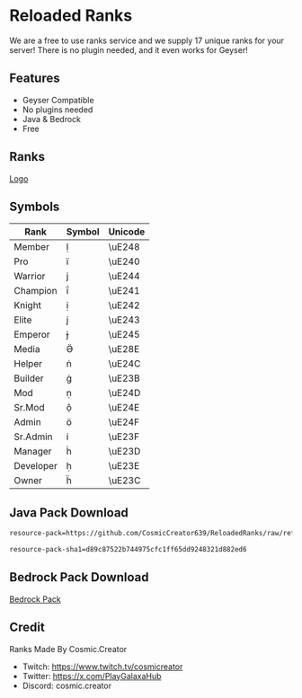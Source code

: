
#  Reloaded Ranks

We are a free to use ranks service and we supply 17 unique ranks for your server! There is no plugin needed, and it even works for Geyser!




## Features

- Geyser Compatible
- No plugins needed
- Java & Bedrock
- Free


## Ranks
[Logo](https://camo.githubusercontent.com/4ab433a62863f9f56a4459ce298840b19c7b5f1124b18fbe44422173c9744659/68747470733a2f2f63646e2e646973636f72646170702e636f6d2f6174746163686d656e74732f313330303037323830313930313734303132322f313330303038303837323438303833373639332f6c6f676f2e706e673f65783d36373166386132612669733d363731653338616126686d3d3565316238646462323761366237343461343335336162623031313133356161336639656337663462666365363561336263393035366164373664613161393426)

## Symbols

| Rank             | Symbol                                                                | Unicode |
| ----------------- | ------------------------------------------------------------------ | ----------------- |
| Member  |  | \uE248 |
| Pro   |  | \uE240 |
| Warrior  |  | \uE244 |
| Champion   |  | \uE241 |
| Knight  |  | \uE242 |
| Elite   |  | \uE243 |
| Emperor  |  | \uE245 |
| Media  |  | \uE28E |
| Helper   |  | \uE24C |
| Builder   |  | \uE23B |
| Mod   |  | \uE24D |
| Sr.Mod   |  | \uE24E |
| Admin   |  | \uE24F |
| Sr.Admin   |  | \uE23F |
| Manager   |  | \uE23D |
| Developer   |  | \uE23E |
| Owner   |  | \uE23C |



## Java Pack Download
```bash
resource-pack=https://github.com/CosmicCreator639/ReloadedRanks/raw/refs/heads/main/%C2%A7d%C2%A7lReloaded%C2%A76%C2%A7lRanks%C2%A7r%C2%A7f.zip
```
```bash
resource-pack-sha1=d89c87522b744975cfc1ff65dd9248321d882ed6
```
## Bedrock Pack Download
[Bedrock Pack](https://github.com/CosmicCreator639/ReloadedRanks/raw/refs/heads/main/ReloadedRanks.mcpack)

## Credit
Ranks Made By Cosmic.Creator
- Twitch: https://www.twitch.tv/cosmicreator
- Twitter: https://x.com/PlayGalaxaHub
- Discord: cosmic.creator

